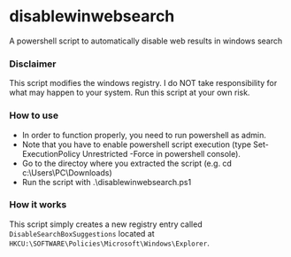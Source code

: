 # disablewinwebsearch
A powershell script to automatically disable web results in windows search

### Disclaimer
This script modifies the windows registry. I do NOT take responsibility for what may happen to your system. Run this script at your own risk.

### How to use
* In order to function properly, you need to run powershell as admin.
* Note that you have to enable powershell script execution (type Set-ExecutionPolicy Unrestricted -Force in powershell console).
* Go to the directoy where you extracted the script (e.g. cd c:\Users\PC\Downloads)
* Run the script with .\disablewinwebsearch.ps1

### How it works
This script simply creates a new registry entry called ```DisableSearchBoxSuggestions``` located at ```HKCU:\SOFTWARE\Policies\Microsoft\Windows\Explorer```.
